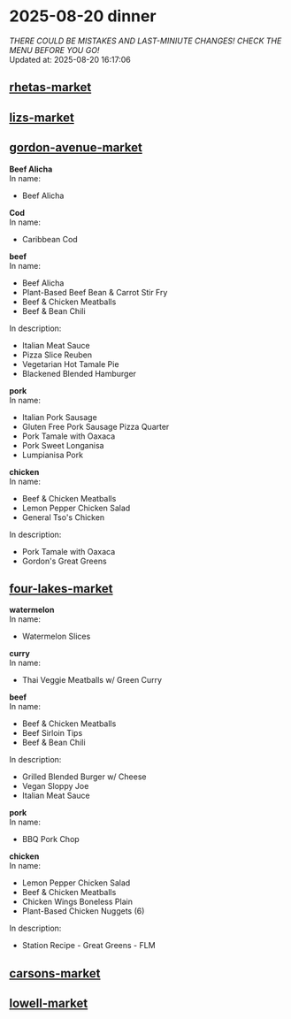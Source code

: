 # 2025-08-20 dinner  
*THERE COULD BE MISTAKES AND LAST-MINIUTE CHANGES! CHECK THE MENU BEFORE YOU GO!*  
Updated at: 2025-08-20 16:17:06  
## [rhetas-market](https://wisc-housingdining.nutrislice.com/menu/rhetas-market/dinner/2025-08-20)  
## [lizs-market](https://wisc-housingdining.nutrislice.com/menu/lizs-market/dinner/2025-08-20)  
## [gordon-avenue-market](https://wisc-housingdining.nutrislice.com/menu/gordon-avenue-market/dinner/2025-08-20)  
**Beef Alicha**  
In name:   
 - Beef Alicha  
  
**Cod**  
In name:   
 - Caribbean Cod  
  
**beef**  
In name:   
 - Beef Alicha  
 - Plant-Based Beef Bean & Carrot Stir Fry  
 - Beef & Chicken Meatballs  
 - Beef & Bean Chili  
  
In description:   
 - Italian Meat Sauce  
 - Pizza Slice Reuben  
 - Vegetarian Hot Tamale Pie  
 - Blackened Blended Hamburger  
  
**pork**  
In name:   
 - Italian Pork Sausage  
 - Gluten Free Pork Sausage Pizza Quarter  
 - Pork Tamale with Oaxaca  
 - Pork Sweet Longanisa  
 - Lumpianisa Pork  
  
**chicken**  
In name:   
 - Beef & Chicken Meatballs  
 - Lemon Pepper Chicken Salad  
 - General Tso's Chicken  
  
In description:   
 - Pork Tamale with Oaxaca  
 - Gordon's Great Greens  
  
## [four-lakes-market](https://wisc-housingdining.nutrislice.com/menu/four-lakes-market/dinner/2025-08-20)  
**watermelon**  
In name:   
 - Watermelon Slices  
  
**curry**  
In name:   
 - Thai Veggie Meatballs w/ Green Curry  
  
**beef**  
In name:   
 - Beef & Chicken Meatballs  
 - Beef Sirloin Tips  
 - Beef & Bean Chili  
  
In description:   
 - Grilled Blended Burger w/ Cheese  
 - Vegan Sloppy Joe  
 - Italian Meat Sauce  
  
**pork**  
In name:   
 - BBQ Pork Chop  
  
**chicken**  
In name:   
 - Lemon Pepper Chicken Salad  
 - Beef & Chicken Meatballs  
 - Chicken Wings Boneless Plain  
 - Plant-Based Chicken Nuggets (6)  
  
In description:   
 - Station Recipe - Great Greens - FLM  
  
## [carsons-market](https://wisc-housingdining.nutrislice.com/menu/carsons-market/dinner/2025-08-20)  
## [lowell-market](https://wisc-housingdining.nutrislice.com/menu/lowell-market/dinner/2025-08-20)  
  
